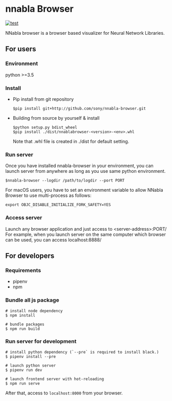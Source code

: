 # nnabla Browser

[![test](https://github.com/nnabla/nnabla-browser/actions/workflows/test.yaml/badge.svg)](https://github.com/nnabla/nnabla-browser/actions/workflows/test.yaml)

NNabla browser is a browser based visualizer for Neural Network Libraries.

## For users

### Environment

python >=3.5

### Install

- Pip install from git repository

    ```shell
    $pip install git+http://github.com/sony/nnabla-browser.git
    ```

- Building from source by yourself & install

    ```shell
    $python setup.py bdist_wheel
    $pip install ./dist/nnablabrowser-<version>-<env>.whl
    ```

    Note that .whl file is created in ./dist for default setting.

### Run server

Once you have installed nnabla-browser in your environment, you can launch server from anywhere as long as you use same python environment.

``` shell
$nnabla-browser --logdir /path/to/logdir --port PORT
```

For macOS users, you have to set an environment variable to allow NNabla Browser to use multi-process as follows:
``` shell
export OBJC_DISABLE_INITIALIZE_FORK_SAFETY=YES
```

### Access server

Launch any browser application and just access to \<server-address\>:PORT/  
For example, when you launch server on the same computer which browser can be used, you can access localhost:8888/

## For developers

### Requirements

- pipenv
- npm

### Bundle all js package

```shell
# install node dependency 
$ npm install 

# bundle packages
$ npm run build
```

### Run server for development

```shell
# install python dependency (`--pre` is required to install black.)
$ pipenv install --pre

# launch python server
$ pipenv run dev

# launch frontend server with hot-reloading
$ npm run serve

```

After that, access to `localhost:8000` from your browser.
